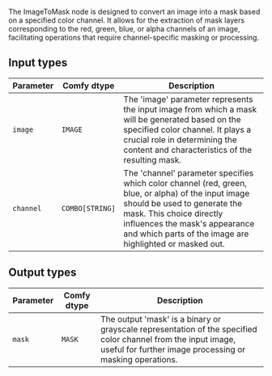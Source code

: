 
The ImageToMask node is designed to convert an image into a mask based on a specified color channel. It allows for the extraction of mask layers corresponding to the red, green, blue, or alpha channels of an image, facilitating operations that require channel-specific masking or processing.
## Input types

| Parameter   | Comfy dtype | Description                                                                                                          |
|-------------|-------------|----------------------------------------------------------------------------------------------------------------------|
| `image`     | `IMAGE`     | The 'image' parameter represents the input image from which a mask will be generated based on the specified color channel. It plays a crucial role in determining the content and characteristics of the resulting mask. |
| `channel`   | `COMBO[STRING]` | The 'channel' parameter specifies which color channel (red, green, blue, or alpha) of the input image should be used to generate the mask. This choice directly influences the mask's appearance and which parts of the image are highlighted or masked out. |

## Output types

| Parameter | Comfy dtype | Description |
|-----------|-------------|-------------|
| `mask`    | `MASK`      | The output 'mask' is a binary or grayscale representation of the specified color channel from the input image, useful for further image processing or masking operations. |
